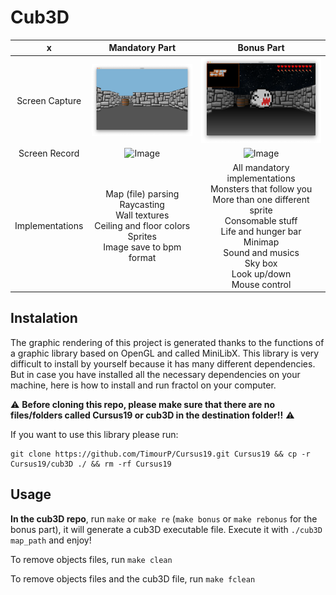 # Cub3D
x |Mandatory Part             |  Bonus Part
:-------------------------:|:-------------------------:|:-------------------------:
Screen Capture | ![Image](https://github.com/TimourP/ReadmeFiles/blob/main/Cub3D/capture.png) | ![Image](https://github.com/TimourP/ReadmeFiles/blob/main/Cub3D/bonus_capture.png)
Screen Record |![Image](https://github.com/TimourP/ReadmeFiles/blob/main/Cub3D/record.gif) | ![Image](https://github.com/TimourP/ReadmeFiles/blob/main/Cub3D/bonus_record.gif)
Implementations | Map (file) parsing<br>Raycasting<br>Wall textures<br>Ceiling and floor colors<br>Sprites<br>Image save to bpm format | All mandatory implementations<br>Monsters that follow you<br>More than one different sprite<br>Consomable stuff<br>Life and hunger bar<br>Minimap<br>Sound and musics<br>Sky box<br>Look up/down<br>Mouse control

## Instalation
The graphic rendering of this project is generated thanks to the functions of a graphic library based on OpenGL and called MiniLibX. This library is very difficult to install by yourself because it has many different dependencies. But in case you have installed all the necessary dependencies on your machine, here is how to install and run fractol on your computer.

:warning: **Before cloning this repo, please make sure that there are no files/folders called Cursus19 or cub3D in the destination folder!!** :warning:

If you want to use this library please run:
```
git clone https://github.com/TimourP/Cursus19.git Cursus19 && cp -r Cursus19/cub3D ./ && rm -rf Cursus19
```

## Usage
**In the cub3D repo**, run ```make``` or ```make re``` (```make bonus``` or ```make rebonus``` for the bonus part), it will generate a cub3D executable file. Execute it with ```./cub3D map_path``` and enjoy!

To remove objects files, run ```make clean```

To remove objects files and the cub3D file, run ```make fclean```
